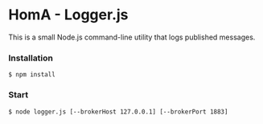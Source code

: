 # HomA - Logger.js
This is a small Node.js command-line utility that logs published messages. 

### Installation
```
$ npm install
```

### Start
``` 
$ node logger.js [--brokerHost 127.0.0.1] [--brokerPort 1883]
```